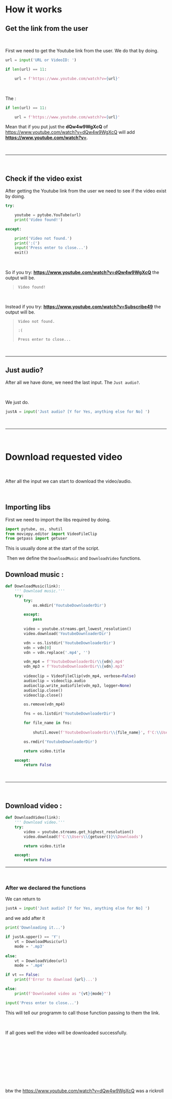 # How it works

## Get the link from the user

<br>

First we need to get the Youtube link from the user.
We do that by doing.
```python
url = input('URL or VideoID: ')

if len(url) == 11:

	url = f'https://www.youtube.com/watch?v={url}'
```
<br>

The :
```python
if len(url) == 11:

	url = f'https://www.youtube.com/watch?v={url}'
```
Mean that if you put just the **dQw4w9WgXcQ** of https://www.youtube.com/watch?v=dQw4w9WgXcQ will add **https://www.youtube.com/watch?v=**.

<br>

---

<br>

## Check if the video exist
After getting the Youtube link from the user we need to see if the video exist by doing.

```python
try:

	youtube = pytube.YouTube(url)
	print('Video found!')

except:

	print('Video not found.')
	print(':(')
	input('Press enter to close...')
	exit()
```

<br>

So if you try: **https://www.youtube.com/watch?v=dQw4w9WgXcQ** the output will be.
> `Video found!`

<br>

Instead if you try: **https://www.youtube.com/watch?v=Subscribe49** the output will be.
> `Video not found.`
>
> `:(`
>
> `Press enter to close...`

<br>

---

## Just audio?

After all we have done, we need the last input. The `Just audio?`.

<br>

We just do.

```python
justA = input('Just audio? [Y for Yes, anything else for No] ')
```

<br>

---

<br>

# Download requested video

<br>

After all the input we can start to download the video/audio.

<br>

## Importing libs

First we need to import the libs required by doing.

```python
import pytube, os, shutil
from moviepy.editor import VideoFileClip
from getpass import getuser
```

This is usually done at the start of the script.

­
Then we define the `DownloadMusic` and `DownloadVideo` functions.

## Download music :
```python
def DownloadMusic(link):
	''' Download music.'''
	try:
		try:
			os.mkdir('YoutubeDownloaderDir')

		except:
			pass
	
		video = youtube.streams.get_lowest_resolution()
		video.download('YoutubeDownloaderDir')

		vdn = os.listdir('YoutubeDownloaderDir')
		vdn = vdn[0]
		vdn = vdn.replace('.mp4', '')

		vdn_mp4 = f'YoutubeDownloaderDir\\{vdn}.mp4'
		vdn_mp3 = f'YoutubeDownloaderDir\\{vdn}.mp3'
	
		videoclip = VideoFileClip(vdn_mp4, verbose=False)
		audioclip = videoclip.audio
		audioclip.write_audiofile(vdn_mp3, logger=None)
		audioclip.close()
		videoclip.close()

		os.remove(vdn_mp4)

		fns = os.listdir('YoutubeDownloaderDir')

		for file_name in fns:
			
			shutil.move(f'YoutubeDownloaderDir\\{file_name}', f'C:\\Users\\{getuser()}\\Downloads')

		os.rmdir('YoutubeDownloaderDir')

		return video.title

	except:
		return False
```

<br>

---

<br>

## Download video :
```python
def DownloadVideo(link):
	''' Download video.'''
	try:
		video = youtube.streams.get_highest_resolution()
		video.download(f'C:\\Users\\{getuser()}\\Downloads')

		return video.title

	except:
		return False
```

---

<br>

### After we declared the functions 
We can return to
```python
justA = input('Just audio? [Y for Yes, anything else for No] ')
```

and we add after it

```python
print('Downloading it...')

if justA.upper() == 'Y':
	vt = DownloadMusic(url)
	mode = '.mp3'
	
else:
	vt = DownloadVideo(url)
	mode = '.mp4'

if vt == False:
	print(f'Error to download {url}...')

else:
	print(f'Downloaded video as "{vt}{mode}"')

input('Press enter to close...')
```

This will tell our programm to call those function passing to them the link.

<br>

If all goes well the video will be downloaded successfully.

<br>
<br>
<br>
<br>
<br>
<br>
<br>
<br>

btw the https://www.youtube.com/watch?v=dQw4w9WgXcQ was a rickroll